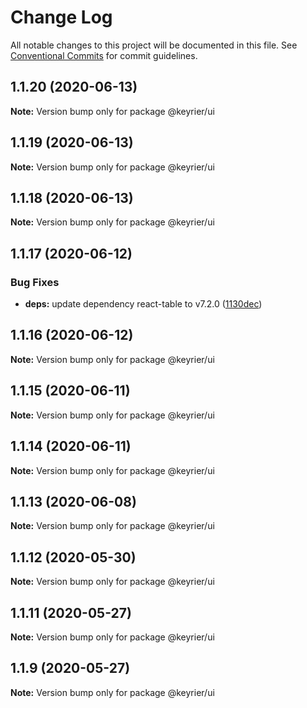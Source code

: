 # Change Log

All notable changes to this project will be documented in this file.
See [Conventional Commits](https://conventionalcommits.org) for commit guidelines.

## 1.1.20 (2020-06-13)

**Note:** Version bump only for package @keyrier/ui





## 1.1.19 (2020-06-13)

**Note:** Version bump only for package @keyrier/ui





## 1.1.18 (2020-06-13)

**Note:** Version bump only for package @keyrier/ui





## 1.1.17 (2020-06-12)


### Bug Fixes

* **deps:** update dependency react-table to v7.2.0 ([1130dec](https://github.com/magoo-magoo/keyrier-json/commit/1130dec418b05a56cd40f313c0d6065f1691568b))





## 1.1.16 (2020-06-12)

**Note:** Version bump only for package @keyrier/ui





## 1.1.15 (2020-06-11)

**Note:** Version bump only for package @keyrier/ui





## 1.1.14 (2020-06-11)

**Note:** Version bump only for package @keyrier/ui





## 1.1.13 (2020-06-08)

**Note:** Version bump only for package @keyrier/ui





## 1.1.12 (2020-05-30)

**Note:** Version bump only for package @keyrier/ui





## 1.1.11 (2020-05-27)

**Note:** Version bump only for package @keyrier/ui





## 1.1.9 (2020-05-27)

**Note:** Version bump only for package @keyrier/ui
